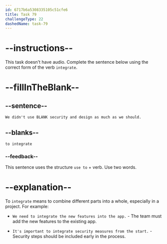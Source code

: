```yaml
---
id: 6717b6a5308335105c51cfe6
title: Task 79
challengeType: 22
dashedName: task-79
---
```


# --instructions--

This task doesn't have audio. Complete the sentence below using the correct form of the verb `integrate`.

# --fillInTheBlank--

## --sentence--

`We didn't use BLANK security and design as much as we should.`

## --blanks--

`to integrate`

### --feedback--

This sentence uses the structure `use to` + verb. Use two words.

# --explanation--

To `integrate` means to combine different parts into a whole, especially in a project. For example:

- `We need to integrate the new features into the app.` - The team must add the new features to the existing app.

- `It's important to integrate security measures from the start.` - Security steps should be included early in the process.
